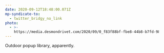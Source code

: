 ```yaml
---
date: 2020-09-12T18:48:00.071Z
mp-syndicate-to:
  - twitter_bridgy_no_link
photo:
  - >-
    https://media.desmondrivet.com/2020/09/0_f83f88bf-fbe8-44b8-b7fd-9873dd01dfb5.jpg
---
```


Outdoor popup library, apparently.

